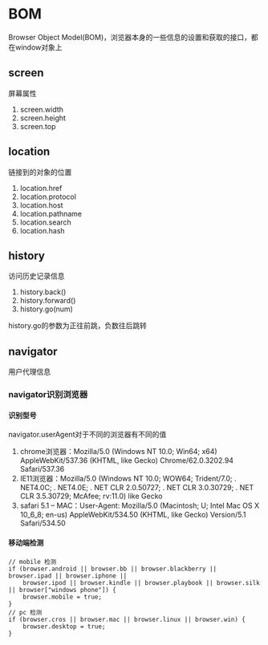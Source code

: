 # BOM

Browser Object Model(BOM)，浏览器本身的一些信息的设置和获取的接口，都在window对象上

## screen

屏幕属性

1. screen.width
2. screen.height
3. screen.top

## location

链接到的对象的位置

1. location.href
2. location.protocol
3. location.host
4. location.pathname
5. location.search
6. location.hash

## history

访问历史记录信息

1. history.back()
2. history.forward()
3. history.go(num)

history.go的参数为正往前跳，负数往后跳转

## navigator

用户代理信息

### navigator识别浏览器

#### 识别型号

navigator.userAgent对于不同的浏览器有不同的值

1. chrome浏览器：Mozilla/5.0 (Windows NT 10.0; Win64; x64) AppleWebKit/537.36 (KHTML, like Gecko) Chrome/62.0.3202.94 Safari/537.36
2. IE11浏览器：Mozilla/5.0 (Windows NT 10.0; WOW64; Trident/7.0; . NET4.0C; . NET4.0E; . NET CLR 2.0.50727; . NET CLR 3.0.30729; . NET CLR 3.5.30729; McAfee; rv:11.0) like Gecko
3. safari 5.1 – MAC：User-Agent: Mozilla/5.0 (Macintosh; U; Intel Mac OS X 10_6_8; en-us) AppleWebKit/534.50 (KHTML, like Gecko) Version/5.1 Safari/534.50

#### 移动端检测

```JS
// mobile 检测
if (browser.android || browser.bb || browser.blackberry || browser.ipad || browser.iphone ||
    browser.ipod || browser.kindle || browser.playbook || browser.silk || browser["windows phone"]) {
    browser.mobile = true;
}
// pc 检测
if (browser.cros || browser.mac || browser.linux || browser.win) {
    browser.desktop = true;
}
```
